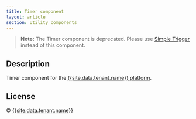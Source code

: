```yaml
---
title: Timer component
layout: article
section: Utility components
---
```


> **Note:** The Timer component is deprecated. Please use [Simple Trigger](https://docs.elastic.io/components/simple-trigger/index.html) instead of this component.

## Description

Timer component for the [{{site.data.tenant.name}} platform](http://www.{{site.data.tenant.name}}).

## License

 © [{{site.data.tenant.name}}](https://{{site.data.tenant.name}})
